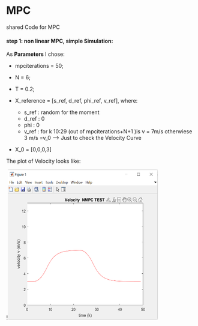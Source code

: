 # MPC

shared Code for MPC

#### step 1: non linear MPC, simple Simulation:
As **Parameters** I chose:
* mpciterations = 50;     
* N             = 6;      
* T             = 0.2; 
* X_reference = [s_ref, d_ref, phi_ref, v_ref], where:
    - s_ref : random for the moment 
    - d_ref : 0
    - phi : 0
    - v_ref : for k 10:29 (out of mpciterations+N+1 )is v = 7m/s otherwiese 3 m/s =v_0 --> Just to check the Velocity Curve

* X_0 = [0,0,0,3]

The plot of Velocity looks like:

!<img src="https://github.com/amaltrigui/MPC/blob/main/Plots/v1.PNG" width="400" height="400" />




